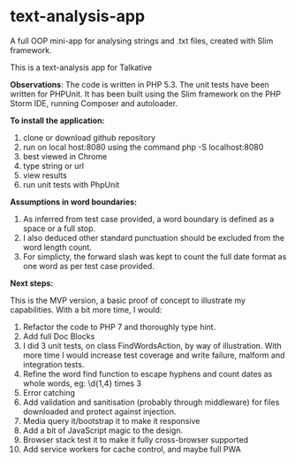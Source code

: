 
# text-analysis-app
A full OOP mini-app for analysing strings and .txt files, created with Slim framework.

This is a text-analysis app for Talkative

**Observations**:
The code is written in PHP 5.3. The unit tests have been written for PHPUnit. It has been built using the Slim framework on the PHP Storm IDE, running Composer and autoloader.

**To install the application:**
1) clone or download github repository
2) run on local host:8080 using the command php -S localhost:8080
3) best viewed in Chrome
4) type string or url
5) view results
6) run unit tests with PhpUnit

**Assumptions in word boundaries:**
1) As inferred from test case provided, a word boundary is defined as a space or a full stop.
2) I also deduced other standard punctuation should be excluded from the word length count.
3) For simplicty, the forward slash was kept to count the full date format as one word as per test case provided.  

**Next steps:**

This is the MVP version, a basic proof of concept to illustrate my capabilities. 
With a bit more time, I would:
1) Refactor the code to PHP 7 and thoroughly type hint. 
2) Add full Doc Blocks
3) I did 3 unit tests, on class FindWordsAction, by way of illustration. With more time I would increase test coverage and write failure, malform and integration tests.
4) Refine the word find function to escape hyphens and count dates as whole words, eg: \d{1,4} times 3
5) Error catching
6) Add validation and sanitisation (probably through middleware) for files downloaded and protect against injection.
7) Media query it/bootstrap it to make it responsive
8) Add a bit of JavaScript magic to the design.
9) Browser stack test it to make it fully cross-browser supported
10) Add service workers for cache control, and maybe full PWA
